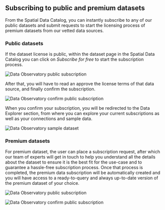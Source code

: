 ## Subscribing to public and premium datasets

From the Spatial Data Catalog, you can instantly subscribe to any of our public datasets and submit requests to start the licensing process of premium datasets from our vetted data sources.

### Public datasets

If the dataset license is public, within the dataset page in the Spatial Data Catalog you can click on *Subscribe for free* to start the subscription process. 

![Data Observatory public subscription](/img/data-observatory/do-public-subscription.png)

After that, you will have to read an approve the license terms of that data source, and finally confirm the subscription.

![Data Observatory confirm public subscription](/img/data-observatory/do-public-subscription-confirm.png)

When you confirm your subscription, you will be redirected to the Data Explorer section, from where you can explore your current subscriptions as well as your connections and sample data.

![Data Observatory sample dataset](/img/cloud-native-workspace/data-observatory/do-sample-dataset.png)
### Premium datasets

For premium dataset, the user can place a subscription request, after which our team of experts will get in touch to help you understand all the details about the dataset to ensure it is the best fit for the use-case and to guarantee a hassle-free subscription process. Once that process is completed, the premium data subscription will be automatically created and you will have access to a ready-to-query and always up-to-date version of the premium dataset of your choice.

![Data Observatory public subscription](/img/data-observatory/do-premium-subscription.png)

![Data Observatory confirm public subscription](/img/data-observatory/do-premium-subscription-confirm.png)

<!-- {{% bannerNote type="note" title="note" %}}
Subscriptions are synced to a CARTO table when the dataset is smaller than 2GB. For public datasets this counts against your available storage quota. However, for premium datasets the necessary storage quota is provided by CARTO as part of the premium data license, which is added to the storage quota of your account. You can check this in your Usage Metrics.
{{%/ bannerNote %}}

![Data Observatory usage metrics](/img/data-observatory/do-syncs-usage-metrics.png)
 -->
